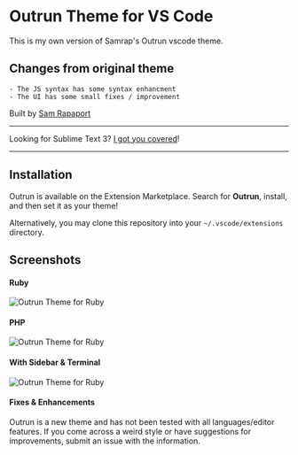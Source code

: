 # Outrun Theme for VS Code

This is my own version of Samrap's Outrun vscode theme.

## Changes from original theme
	- The JS syntax has some syntax enhancment
	- The UI has some small fixes / improvement

Built by [Sam Rapaport](https://samrapdev.com)

---

Looking for Sublime Text 3? [I got you covered](https://github.com/samrap/outrun-color-scheme-sublime)!

---

## Installation

Outrun is available on the Extension Marketplace. Search for **Outrun**, install, and then set it as your theme!

Alternatively, you may clone this repository into your `~/.vscode/extensions` directory.

## Screenshots

#### Ruby

<img src="https://raw.githubusercontent.com/samrap/outrun-theme-vscode/master/screenshots/ruby.png" alt="Outrun Theme for Ruby" />

#### PHP

<img src="https://raw.githubusercontent.com/samrap/outrun-theme-vscode/master/screenshots/php.png" alt="Outrun Theme for Ruby" />

#### With Sidebar & Terminal

<img src="https://raw.githubusercontent.com/samrap/outrun-theme-vscode/master/screenshots/ruby-full.png" alt="Outrun Theme for Ruby" />

#### Fixes & Enhancements

Outrun is a new theme and has not been tested with all languages/editor features. If you come across a weird style or have suggestions for improvements, submit an issue with the information.